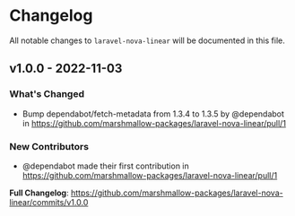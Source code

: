 # Changelog

All notable changes to `laravel-nova-linear` will be documented in this file.

## v1.0.0 - 2022-11-03

### What's Changed

- Bump dependabot/fetch-metadata from 1.3.4 to 1.3.5 by @dependabot in https://github.com/marshmallow-packages/laravel-nova-linear/pull/1

### New Contributors

- @dependabot made their first contribution in https://github.com/marshmallow-packages/laravel-nova-linear/pull/1

**Full Changelog**: https://github.com/marshmallow-packages/laravel-nova-linear/commits/v1.0.0

